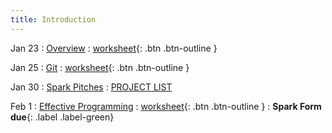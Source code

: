 ```yaml
---
title: Introduction
---
```


Jan 23 
: [Overview](https://github.com/gallettilance/CS506-Spring2023/raw/main/slides/00_CS_506_Overview.pdf) 
  : [worksheet](https://raw.githubusercontent.com/gallettilance/CS506-Spring2023/main/worksheets/worksheet_00.ipynb){: .btn .btn-outline }

Jan 25 
: [Git](https://github.com/gallettilance/CS506-Spring2023/raw/main/slides/01_Git.pdf) 
  : [worksheet](https://raw.githubusercontent.com/gallettilance/CS506-Spring2023/main/worksheets/worksheet_01.ipynb){: .btn .btn-outline }

Jan 30 
: [Spark Pitches](https://docs.google.com/presentation/d/1XcuE421eNnpdMXymouuF8r1vKG-CLNmvSz4c8Zh8ZJg/edit?usp=sharing)
  : [PROJECT LIST](https://docs.google.com/spreadsheets/d/1l96NRpCe63Azn4L_qCl9Q8VJmGt_SA9iUF_YFoh0Hgc/edit?usp=sharing) 

Feb 1 
: [Effective Programming](https://github.com/gallettilance/CS506-Spring2023/raw/main/slides/02_Clean_Code.pdf) 
  : [worksheet](https://raw.githubusercontent.com/gallettilance/CS506-Spring2023/main/worksheets/worksheet_02.ipynb){: .btn .btn-outline } 
    : **Spark Form due**{: .label .label-green} 
